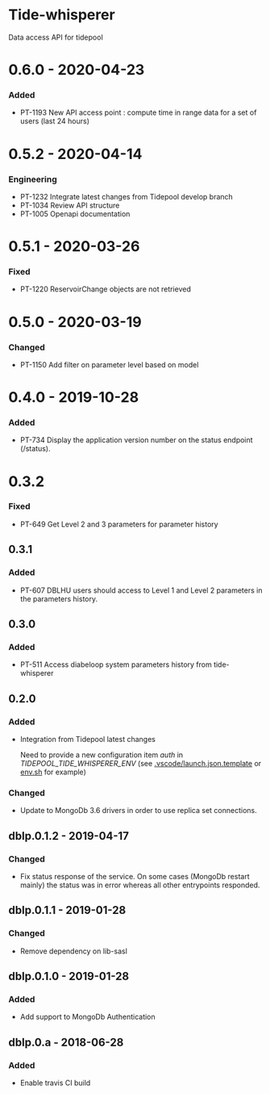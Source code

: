 # Tide-whisperer

Data access API for tidepool

# 0.6.0 - 2020-04-23
### Added 
- PT-1193 New API access point : compute time in range data for a set of users (last 24 hours)

# 0.5.2 - 2020-04-14
### Engineering
- PT-1232 Integrate latest changes from Tidepool develop branch
- PT-1034 Review API structure
- PT-1005 Openapi documentation

# 0.5.1 - 2020-03-26
### Fixed
- PT-1220 ReservoirChange objects are not retrieved

# 0.5.0 - 2020-03-19
### Changed
- PT-1150 Add filter on parameter level based on model

# 0.4.0 - 2019-10-28 
### Added 
- PT-734 Display the application version number on the status endpoint (/status).

# 0.3.2 
### Fixed 
- PT-649 Get Level 2 and 3 parameters for parameter history

## 0.3.1
### Added
- PT-607 DBLHU users should access to Level 1 and Level 2 parameters in the parameters history.

## 0.3.0
### Added
- PT-511 Access diabeloop system parameters history from tide-whisperer

## 0.2.0 
### Added
- Integration from Tidepool latest changes

  Need to provide a new configuration item _auth_ in _TIDEPOOL_TIDE_WHISPERER_ENV_  (see [.vscode/launch.json.template](.vscode/launch.json.template) or [env.sh](env.sh) for example)

### Changed
- Update to MongoDb 3.6 drivers in order to use replica set connections. 

## dblp.0.1.2 - 2019-04-17

### Changed
- Fix status response of the service. On some cases (MongoDb restart mainly) the status was in error whereas all other entrypoints responded.

## dblp.0.1.1 - 2019-01-28

### Changed
- Remove dependency on lib-sasl

## dblp.0.1.0 - 2019-01-28

### Added
- Add support to MongoDb Authentication

## dblp.0.a - 2018-06-28

### Added
- Enable travis CI build 
